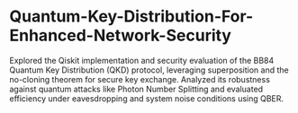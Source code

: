 # Quantum-Key-Distribution-For-Enhanced-Network-Security
Explored the Qiskit implementation and security evaluation of the BB84 Quantum Key Distribution (QKD) protocol, leveraging superposition and the no-cloning theorem for secure key exchange. Analyzed its robustness against quantum attacks like Photon Number Splitting and evaluated efficiency under eavesdropping and system noise conditions using QBER.
